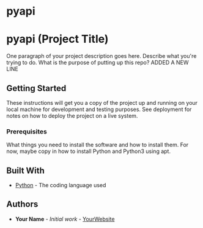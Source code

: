 # pyapi
# pyapi (Project Title)

One paragraph of your project description goes here. Describe what you're trying to do.
What is the purpose of putting up this repo?
ADDED A NEW LINE
## Getting Started

These instructions will get you a copy of the project up and running on your local machine
for development and testing purposes. See deployment for notes on how to deploy the project
on a live system.

### Prerequisites

What things you need to install the software and how to install them. For now, maybe copy in
how to install Python and Python3 using apt.
        
## Built With

* [Python](https://www.python.org/) - The coding language used
        
## Authors

* **Your Name** - *Initial work* - [YourWebsite](https://example.com/)
